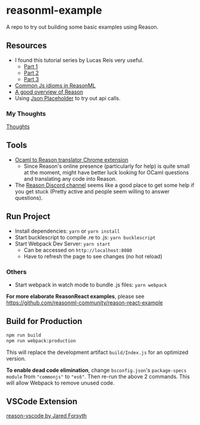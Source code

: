 # reasonml-example

A repo to try out building some basic examples using Reason.

## Resources

- I found this tutorial series by Lucas Reis very useful.
  - [Part 1](https://lucasmreis.github.io/blog/learning-reasonml-part-1/)
  - [Part 2](https://lucasmreis.github.io/blog/learning-reasonml-part-2/)
  - [Part 3](https://lucasmreis.github.io/blog/learning-reasonml-part-3/)
- [Common Js idioms in ReasonML](https://blog.g2i.co/common-javascript-idioms-in-reasonml-900a731b5620)
- [A good overview of Reason](https://marmelab.com/blog/2018/04/09/enjoy-painless-typing-with-reason.html)
- Using [Json Placeholder](https://jsonplaceholder.typicode.com) to try out api calls.

### My Thoughts

[Thoughts](./thoughts.md)

## Tools

- [Ocaml to Reason translator Chrome extension](https://chrome.google.com/webstore/detail/reason-tools/kmdelnjbembbiodplmhgfjpecibfhadd)
  - Since Reason's online presence (particularly for help) is quite small at the moment, might have better luck looking for OCaml questions and translating any code into Reason.
- The [Reason Discord channel](https://discordapp.com/invite/reasonml) seems like a good place to get some help if you get stuck (Pretty active and people seem willing to answer questions).

## Run Project

- Install dependencies: `yarn` or `yarn install`
- Start bucklescript to compile .re to .js: `yarn bucklescript`
- Start Webpack Dev Server: `yarn start`
  - Can be accessed on `http://localhost:8080`
  - Have to refresh the page to see changes (no hot reload)

### Others

- Start webpack in watch mode to bundle .js files: `yarn webpack`

**For more elaborate ReasonReact examples**, please see <https://github.com/reasonml-community/reason-react-example>

## Build for Production

```sh
npm run build
npm run webpack:production
```

This will replace the development artifact `build/Index.js` for an optimized version.

**To enable dead code elimination**, change `bsconfig.json`'s `package-specs` `module` from `"commonjs"` to `"es6"`. Then re-run the above 2 commands. This will allow Webpack to remove unused code.

## VSCode Extension

[reason-vscode by Jared Forsyth](https://marketplace.visualstudio.com/items?itemName=jaredly.reason-vscode)
